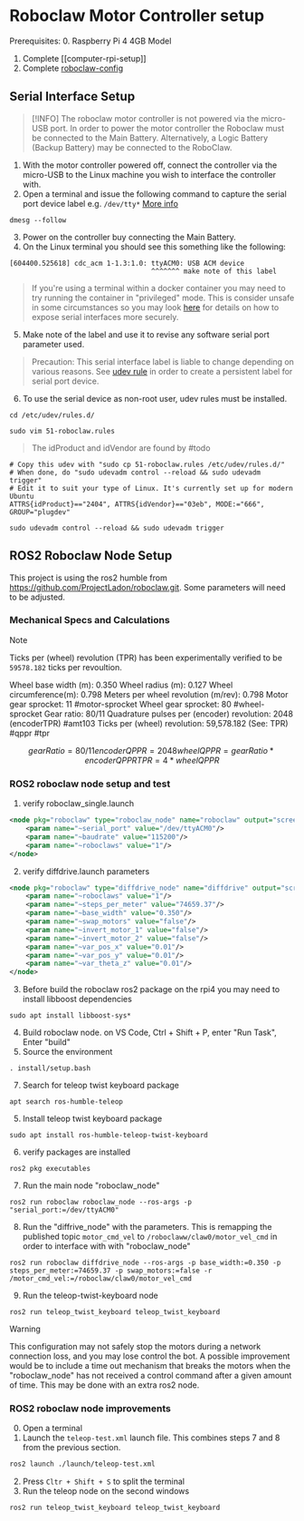 # Roboclaw Motor Controller setup

 Prerequisites:
 0. Raspberry Pi 4 4GB Model
 1. Complete [[computer-rpi-setup]]
 2. Complete [roboclaw-config](#todo) 

## Serial Interface Setup

>[!INFO]
The roboclaw motor controller is not powered via the micro-USB port. In order to power the motor controller the Roboclaw must be connected to the Main Battery. Alternatively, a Logic Battery (Backup Battery) may be connected to the RoboClaw.

1. With the motor controller powered off, connect the controller via the micro-USB to the Linux machine you wish to interface the controller with.
2. Open a terminal and issue the following command to capture the serial port device label e.g. `/dev/tty*` [More info](https://en.wikipedia.org/wiki/Serial_port#Hardware_abstraction)
```shell
dmesg --follow
```
3. Power on the controller buy connecting the Main Battery.
4. On the Linux terminal you should see this something like the following:

```
[604400.525618] cdc_acm 1-1.3:1.0: ttyACM0: USB ACM device
                                   ^^^^^^^ make note of this label
```

> If you're using a terminal within a docker container you may need to try running the container in "privileged" mode. This is consider unsafe in some circumstances so you may look [here](#TODO) for details on how to expose serial interfaces more securely.

5. Make note of the label and use it to revise any software serial port parameter used.

> Precaution: This serial interface label is liable to change depending on various reasons. See [udev rule](#TODO) in order to create a persistent  label for serial port device.

6. To use the serial device as non-root user, udev rules must be installed.
```shell
cd /etc/udev/rules.d/
```

```shell
sudo vim 51-roboclaw.rules
```

> The idProduct and idVendor are found by #todo

```shell
# Copy this udev with "sudo cp 51-roboclaw.rules /etc/udev/rules.d/"
# When done, do "sudo udevadm control --reload && sudo udevadm trigger"
# Edit it to suit your type of Linux. It's currently set up for modern Ubuntu
ATTRS{idProduct}=="2404", ATTRS{idVendor}=="03eb", MODE:="666", GROUP="plugdev"
```

```shell
sudo udevadm control --reload && sudo udevadm trigger
```

## ROS2 Roboclaw Node Setup 

This project is using the ros2 humble from https://github.com/ProjectLadon/roboclaw.git. Some parameters will need to be adjusted.

### Mechanical Specs and Calculations

>[!NOTE]
>Ticks per (wheel) revolution (TPR) has been experimentally verified to be `59578.182` ticks per revoultion.

Wheel base width (m): 0.350
Wheel radius (m): 0.127
Wheel circumference(m): 0.798
Meters per wheel revolution (m/rev): 0.798
Motor gear sprocket: 11 #motor-sprocket
Wheel gear sprocket: 80 #wheel-sprocket
Gear ratio: 80/11
Quadrature pulses per (encoder) revolution: 2048 (encoderTPR) #amt103 
Ticks per (wheel) revolution: 59,578.182 (See: TPR) #qppr #tpr 
```math
gearRatio = 80/11
encoderQPPR = 2048
wheelQPPR = gearRatio*encoderQPPR
TPR = 4*wheelQPPR
```
### ROS2 roboclaw node setup and test
1. verify roboclaw_single.launch
```xml
<node pkg="roboclaw" type="roboclaw_node" name="roboclaw" output="screen">
	<param name="~serial_port" value="/dev/ttyACM0"/>
	<param name="~baudrate" value="115200"/>
	<param name="~roboclaws" value="1"/>
</node>
```
2. verify diffdrive.launch parameters
```xml
<node pkg="roboclaw" type="diffdrive_node" name="diffdrive" output="screen">
	<param name="~roboclaws" value="1"/>
	<param name="~steps_per_meter" value="74659.37"/>
	<param name="~base_width" value="0.350"/>
	<param name="~swap_motors" value="false"/>
	<param name="~invert_motor_1" value="false"/>
	<param name="~invert_motor_2" value="false"/>
	<param name="~var_pos_x" value="0.01"/>
	<param name="~var_pos_y" value="0.01"/>
	<param name="~var_theta_z" value="0.01"/>
</node>
```
3. Before build the roboclaw ros2 package on the rpi4 you may need to install libboost dependencies
```shell
sudo apt install libboost-sys*
```
4. Build roboclaw node. on VS Code, Ctrl + Shift + P, enter "Run Task", Enter "build"
6. Source the environment
```shell
. install/setup.bash
```
7. Search for teleop twist keyboard package
```shell
apt search ros-humble-teleop
```
5. Install teleop twist keyboard package
```shell
sudo apt install ros-humble-teleop-twist-keyboard
```
6. verify packages are installed
```shell
ros2 pkg executables
```

7. Run the main node "roboclaw_node" 
```shell
ros2 run roboclaw roboclaw_node --ros-args -p "serial_port:=/dev/ttyACM0"
```

8. Run the "diffrive_node" with the parameters. This is remapping the published topic `motor_cmd_vel`  to `/roboclaww/claw0/motor_vel_cmd` in order to interface with with "roboclaw_node"
```shell
ros2 run roboclaw diffdrive_node --ros-args -p base_width:=0.350 -p steps_per_meter:=74659.37 -p swap_motors:=false -r /motor_cmd_vel:=/roboclaw/claw0/motor_vel_cmd
```

9. Run the teleop-twist-keyboard node
```shell
ros2 run teleop_twist_keyboard teleop_twist_keyboard 
```

> [!WARNING]
This configuration may not safely stop the motors during a network connection loss, and you may lose control the bot. A possible improvement would be to include a time out mechanism that breaks the motors when the "roboclaw_node" has not received a control command after a given amount of time. This may be done with an extra ros2 node.

### ROS2 roboclaw node improvements

0. Open a terminal
1. Launch the `teleop-test.xml` launch file. This combines steps 7 and 8 from the previous section.
```sh
ros2 launch ./launch/teleop-test.xml 
```
2. Press `Cltr + Shift + S` to split the terminal
3.  Run the teleop node on the second windows
```
ros2 run teleop_twist_keyboard teleop_twist_keyboard 
```
